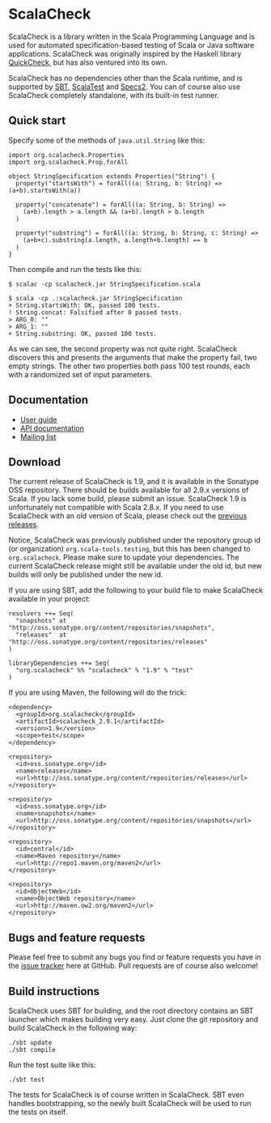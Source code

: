 # ScalaCheck

ScalaCheck is a library written in the Scala Programming Language and is used
for automated specification-based testing of Scala or Java software
applications. ScalaCheck was originally inspired by the Haskell library
[QuickCheck](http://hackage.haskell.org/package/QuickCheck), but has also
ventured into its own.

ScalaCheck has no dependencies other than the Scala runtime, and is supported
by [SBT](https://github.com/harrah/xsbt/wiki),
[ScalaTest](http://www.scalatest.org/) and
[Specs2](http://etorreborre.github.com/specs2/). You can of course also use
ScalaCheck completely standalone, with its built-in test runner.

## Quick start

Specify some of the methods of `java.util.String` like this:

    import org.scalacheck.Properties
    import org.scalacheck.Prop.forAll

    object StringSpecification extends Properties("String") {
      property("startsWith") = forAll((a: String, b: String) => (a+b).startsWith(a))

      property("concatenate") = forAll((a: String, b: String) =>
        (a+b).length > a.length && (a+b).length > b.length
      )

      property("substring") = forAll((a: String, b: String, c: String) =>
        (a+b+c).substring(a.length, a.length+b.length) == b
      )
    }

Then compile and run the tests like this:

    $ scalac -cp scalacheck.jar StringSpecification.scala

    $ scala -cp .:scalacheck.jar StringSpecification
    + String.startsWith: OK, passed 100 tests.
    ! String.concat: Falsified after 0 passed tests.
    > ARG_0: ""
    > ARG_1: ""
    + String.substring: OK, passed 100 tests.

As we can see, the second property was not quite right. ScalaCheck discovers
this and presents the arguments that make the property fail, two empty strings.
The other two properties both pass 100 test rounds, each with a randomized set
of input parameters.

## Documentation

* [User guide](https://github.com/rickynils/scalacheck/wiki/User-Guide)
* [API documentation](http://scalacheck.googlecode.com/svn/artifacts/1.9/doc/api/index.html)
* [Mailing list](http://groups.google.com/group/scalacheck)

## Download

The current release of ScalaCheck is 1.9, and it is available in the Sonatype
OSS repository. There should be builds available for all 2.9.x versions of
Scala. If you lack some build, please submit an issue. ScalaCheck 1.9 is
unfortunately not compatible with Scala 2.8.x. If you need to use ScalaCheck
with an old version of Scala, please check out the [previous
releases](http://code.google.com/p/scalacheck/downloads/list).

Notice, ScalaCheck was previously published under the repository group id (or
organization) `org.scala-tools.testing`, but this has been changed to
`org.scalacheck`. Please make sure to update your dependencies. The current
ScalaCheck release might still be available under the old id, but new builds
will only be published under the new id.

If you are using SBT, add the following to your build file to make ScalaCheck available in your project:

    resolvers ++= Seq(
      "snapshots" at "http://oss.sonatype.org/content/repositories/snapshots",
      "releases"  at "http://oss.sonatype.org/content/repositories/releases"
    )

    libraryDependencies ++= Seq(
      "org.scalacheck" %% "scalacheck" % "1.9" % "test"
    )

If you are using Maven, the following will do the trick:

    <dependency>
      <groupId>org.scalacheck</groupId>
      <artifactId>scalacheck_2.9.1</artifactId>
      <version>1.9</version>
      <scope>test</scope>
    </dependency>

    <repository>
      <id>oss.sonatype.org</id>
      <name>releases</name>
      <url>http://oss.sonatype.org/content/repositories/releases</url>
    </repository>

    <repository>
      <id>oss.sonatype.org</id>
      <name>snapshots</name>
      <url>http://oss.sonatype.org/content/repositories/snapshots</url>
    </repository>

    <repository>
      <id>central</id>
      <name>Maven repository</name>
      <url>http://repo1.maven.org/maven2</url>
    </repository>

    <repository>
      <id>ObjectWeb</id>
      <name>ObjectWeb repository</name>
      <url>http://maven.ow2.org/maven2</url>
    </repository>

## Bugs and feature requests

Please feel free to submit any bugs you find or feature requests you have in
the [issue tracker](https://github.com/rickynils/scalacheck/issues) here at
GitHub. Pull requests are of course also welcome!

## Build instructions

ScalaCheck uses SBT for building, and the root directory contains an SBT
launcher which makes building very easy. Just clone the git repository and
build ScalaCheck in the following way:

    ./sbt update
    ./sbt compile

Run the test suite like this:

    ./sbt test

The tests for ScalaCheck is of course written in ScalaCheck. SBT even handles
bootstrapping, so the newly built ScalaCheck will be used to run the tests on
itself.
